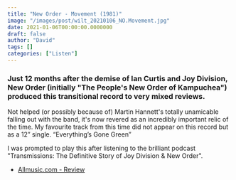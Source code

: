 ```yaml
---
title: "New Order - Movement (1981)"
image: "/images/post/wilt_20210106_NO.Movement.jpg"
date: 2021-01-06T00:00:00.0000000
draft: false
author: "David"
tags: []
categories: ["Listen"]
---
```

### Just 12 months after the demise of Ian Curtis and Joy Division, New Order (initially "The People's New Order of Kampuchea") produced this transitional record to very mixed reviews. 

 Not helped (or possibly because of) Martin Hannett's totally unamicable falling out with the band, it's now revered as an incredibly important relic of the time. My favourite track from this time did not appear on this record but as a 12” single. “Everything’s Gone Green” 

 I was prompted to play this after listening to the brilliant podcast "Transmissions: The Definitive Story of Joy Division & New Order".

-  [Allmusic.com - Review](https://www.allmusic.com/album/movement-mw0000201258)